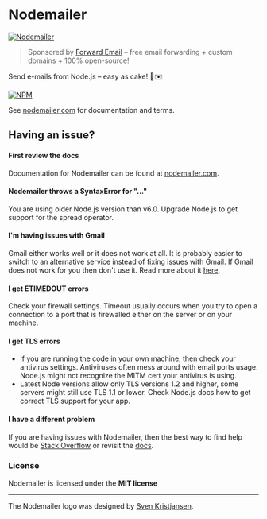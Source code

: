 # Nodemailer

[![Nodemailer](https://raw.githubusercontent.com/nodemailer/nodemailer/master/assets/nm_logo_200x136.png)](https://nodemailer.com/about/)

> Sponsored by [Forward Email](https://forwardemail.net/?ref=nodemailer) &ndash; free email forwarding + custom domains + 100% open-source!

Send e-mails from Node.js – easy as cake! 🍰✉️

[![NPM](https://nodei.co/npm/nodemailer.png?downloads=true&downloadRank=true&stars=true)](https://nodemailer.com/about/)

See [nodemailer.com](https://nodemailer.com/) for documentation and terms.

## Having an issue?

#### First review the docs

Documentation for Nodemailer can be found at [nodemailer.com](https://nodemailer.com/about/).

#### Nodemailer throws a SyntaxError for "..."

You are using older Node.js version than v6.0. Upgrade Node.js to get support for the spread operator.

#### I'm having issues with Gmail

Gmail either works well or it does not work at all. It is probably easier to switch to an alternative service instead of fixing issues with Gmail. If Gmail does not work for you then don't use it. Read more about it [here](https://nodemailer.com/usage/using-gmail/).

#### I get ETIMEDOUT errors

Check your firewall settings. Timeout usually occurs when you try to open a connection to a port that is firewalled either on the server or on your machine.

#### I get TLS errors

* If you are running the code in your own machine, then check your antivirus settings. Antiviruses often mess around with email ports usage. Node.js might not recognize the MITM cert your antivirus is using.
* Latest Node versions allow only TLS versions 1.2 and higher, some servers might still use TLS 1.1 or lower. Check Node.js docs how to get correct TLS support for your app.

#### I have a different problem

If you are having issues with Nodemailer, then the best way to find help would be [Stack Overflow](https://stackoverflow.com/search?q=nodemailer) or revisit the [docs](https://nodemailer.com/about/).

### License

Nodemailer is licensed under the **MIT license**

---

The Nodemailer logo was designed by [Sven Kristjansen](https://www.behance.net/kristjansen).
